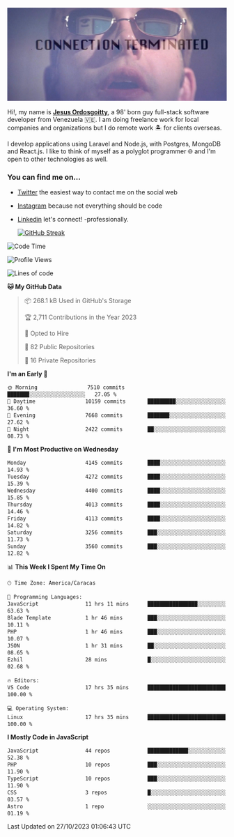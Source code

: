 ![hackers movie reference](./disconnected.jpg)

Hi!, my name is [**Jesus Ordosgoitty**](https://jodaz.xyz), a 98' born guy full-stack software developer from Venezuela 🇻🇪. I am doing freelance work for local companies and organizations but I do remote work 🏝️ for clients overseas. 

I develop applications using Laravel and Node.js, with Postgres, MongoDB and React.js. I like to think of myself as a polyglot programmer 🌐 and I'm open to other technologies as well.

### You can find me on...

- [Twitter](https://twitter.com/jodaz_) the easiest way to contact me on the social web
- [Instagram](https://instagram.com/jodaz_) because not everything should be code
- [Linkedin](https://linkedin.com/in/jodaz) let's connect! -professionally.


    [![GitHub Streak](https://streak-stats.demolab.com?user=jodaz&theme=tokyonight)](https://git.io/streak-stats)

<!--START_SECTION:waka-->
![Code Time](http://img.shields.io/badge/Code%20Time-4%2C298%20hrs%202%20mins-blue)

![Profile Views](http://img.shields.io/badge/Profile%20Views-0-blue)

![Lines of code](https://img.shields.io/badge/From%20Hello%20World%20I%27ve%20Written-89.4%20million%20lines%20of%20code-blue)

**🐱 My GitHub Data** 

> 📦 268.1 kB Used in GitHub's Storage 
 > 
> 🏆 2,711 Contributions in the Year 2023
 > 
> 💼 Opted to Hire
 > 
> 📜 82 Public Repositories 
 > 
> 🔑 16 Private Repositories 
 > 
**I'm an Early 🐤** 

```text
🌞 Morning                7510 commits        ███████░░░░░░░░░░░░░░░░░░   27.05 % 
🌆 Daytime                10159 commits       █████████░░░░░░░░░░░░░░░░   36.60 % 
🌃 Evening                7668 commits        ███████░░░░░░░░░░░░░░░░░░   27.62 % 
🌙 Night                  2422 commits        ██░░░░░░░░░░░░░░░░░░░░░░░   08.73 % 
```
📅 **I'm Most Productive on Wednesday** 

```text
Monday                   4145 commits        ████░░░░░░░░░░░░░░░░░░░░░   14.93 % 
Tuesday                  4272 commits        ████░░░░░░░░░░░░░░░░░░░░░   15.39 % 
Wednesday                4400 commits        ████░░░░░░░░░░░░░░░░░░░░░   15.85 % 
Thursday                 4013 commits        ████░░░░░░░░░░░░░░░░░░░░░   14.46 % 
Friday                   4113 commits        ████░░░░░░░░░░░░░░░░░░░░░   14.82 % 
Saturday                 3256 commits        ███░░░░░░░░░░░░░░░░░░░░░░   11.73 % 
Sunday                   3560 commits        ███░░░░░░░░░░░░░░░░░░░░░░   12.82 % 
```


📊 **This Week I Spent My Time On** 

```text
🕑︎ Time Zone: America/Caracas

💬 Programming Languages: 
JavaScript               11 hrs 11 mins      ████████████████░░░░░░░░░   63.63 % 
Blade Template           1 hr 46 mins        ███░░░░░░░░░░░░░░░░░░░░░░   10.11 % 
PHP                      1 hr 46 mins        ███░░░░░░░░░░░░░░░░░░░░░░   10.07 % 
JSON                     1 hr 31 mins        ██░░░░░░░░░░░░░░░░░░░░░░░   08.65 % 
Ezhil                    28 mins             █░░░░░░░░░░░░░░░░░░░░░░░░   02.68 % 

🔥 Editors: 
VS Code                  17 hrs 35 mins      █████████████████████████   100.00 % 

💻 Operating System: 
Linux                    17 hrs 35 mins      █████████████████████████   100.00 % 
```

**I Mostly Code in JavaScript** 

```text
JavaScript               44 repos            █████████████░░░░░░░░░░░░   52.38 % 
PHP                      10 repos            ███░░░░░░░░░░░░░░░░░░░░░░   11.90 % 
TypeScript               10 repos            ███░░░░░░░░░░░░░░░░░░░░░░   11.90 % 
CSS                      3 repos             █░░░░░░░░░░░░░░░░░░░░░░░░   03.57 % 
Astro                    1 repo              ░░░░░░░░░░░░░░░░░░░░░░░░░   01.19 % 
```




 Last Updated on 27/10/2023 01:06:43 UTC
<!--END_SECTION:waka-->
